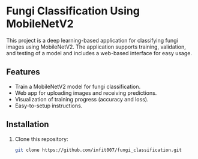 # Fungi Classification Using MobileNetV2

This project is a deep learning-based application for classifying fungi images using MobileNetV2. The application supports training, validation, and testing of a model and includes a web-based interface for easy usage.

## Features
- Train a MobileNetV2 model for fungi classification.
- Web app for uploading images and receiving predictions.
- Visualization of training progress (accuracy and loss).
- Easy-to-setup instructions.

## Installation
1. Clone this repository:
   ```bash
   git clone https://github.com/infit007/fungi_classification.git
